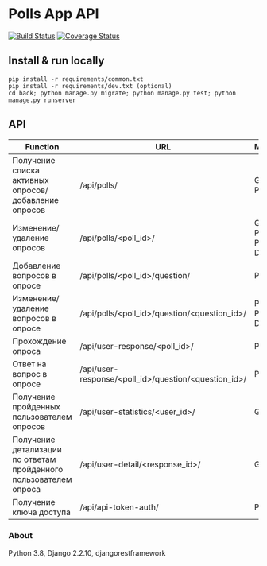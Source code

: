 # Polls App API
[![Build Status](https://travis-ci.com/Aliendrop/dj-polls.svg?branch=master)](https://travis-ci.com/Aliendrop/dj-polls)
[![Coverage Status](https://coveralls.io/repos/github/Aliendrop/dj-polls/badge.svg?branch=master)](https://coveralls.io/github/Aliendrop/dj-polls?branch=master)
## Install & run locally
```
pip install -r requirements/common.txt
pip install -r requirements/dev.txt (optional)
cd back; python manage.py migrate; python manage.py test; python manage.py runserver
```
## API
| Function | URL | Method | Rights |
| ------ | ------ | ------ | ------ |
| Получение списка активных опросов/добавление опросов | /api/polls/ | GET, POST | IsStaffUserOrReadOnly |
| Изменение/удаление опросов | /api/polls/<poll_id>/ | GET, PUT, PATCH, DELETE | IsStaffUserOrReadOnly |
| Добавление вопросов в опросе | /api/polls/<poll_id>/question/ | POST | IsStaffUserOrReadOnly |
| Изменение/удаление вопросов в опросе | /api/polls/<poll_id>/question/<question_id>/ | PUT, PATCH, DELETE | IsStaffUserOrReadOnly |
| Прохождение опроса | /api/user-response/<poll_id>/ | POST | AllowAny |
| Ответ на вопрос в опросе | /api/user-response/<poll_id>/question/<question_id>/ | POST | AllowAny |
| Получение пройденных пользователем опросов | /api/user-statistics/<user_id>/ | GET | AllowAny |
| Получение детализации по ответам пройденного пользователем опроса | /api/user-detail/<response_id>/ | GET | AllowAny |
| Получение ключа доступа | /api/api-token-auth/ | POST | AllowAny |
### About
Python 3.8, Django 2.2.10, djangorestframework
